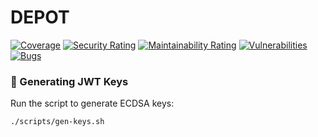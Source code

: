 # DEPOT

[![Coverage](https://sonarcloud.io/api/project_badges/measure?project=dev-hancock_Depot&metric=coverage)](https://sonarcloud.io/summary/new_code?id=dev-hancock_Depot)
[![Security Rating](https://sonarcloud.io/api/project_badges/measure?project=dev-hancock_Depot&metric=security_rating)](https://sonarcloud.io/summary/new_code?id=dev-hancock_Depot)
[![Maintainability Rating](https://sonarcloud.io/api/project_badges/measure?project=dev-hancock_Depot&metric=sqale_rating)](https://sonarcloud.io/summary/new_code?id=dev-hancock_Depot)
[![Vulnerabilities](https://sonarcloud.io/api/project_badges/measure?project=dev-hancock_Depot&metric=vulnerabilities)](https://sonarcloud.io/summary/new_code?id=dev-hancock_Depot)
[![Bugs](https://sonarcloud.io/api/project_badges/measure?project=dev-hancock_Depot&metric=bugs)](https://sonarcloud.io/summary/new_code?id=dev-hancock_Depot)

### 🔐 Generating JWT Keys

Run the script to generate ECDSA keys:

```bash
./scripts/gen-keys.sh
```



